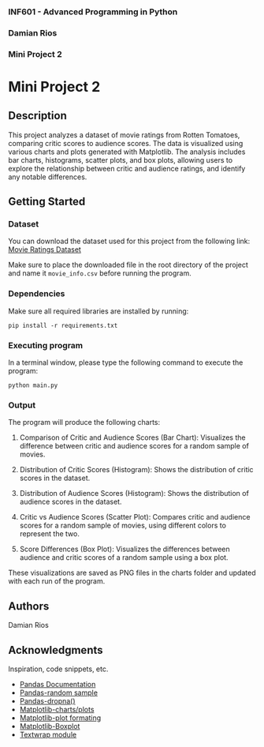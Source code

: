 ### INF601 - Advanced Programming in Python
### Damian Rios
### Mini Project 2


# Mini Project 2

## Description
This project analyzes a dataset of movie ratings from Rotten Tomatoes, comparing critic scores to audience scores.
The data is visualized using various charts and plots generated with Matplotlib.
The analysis includes bar charts, histograms, scatter plots, and box plots, allowing users to
explore the relationship between critic and audience ratings, and identify any notable differences.


## Getting Started

### Dataset
You can download the dataset used for this project from the following link:
[Movie Ratings Dataset](https://www.reddit.com/r/datasets/comments/1ecj6m2/dataset_for_rotten_tomatoes_movies_1970_2024/)

Make sure to place the downloaded file in the root directory of the project
and name it `movie_info.csv` before running the program.

### Dependencies
Make sure all required libraries are installed by running:
```
pip install -r requirements.txt
```

### Executing program
In a terminal window, please type the following command to execute the program:
```
python main.py
```

### Output
The program will produce the following charts:

1. Comparison of Critic and Audience Scores (Bar Chart): Visualizes the difference between critic and audience scores for a random sample of movies.

2. Distribution of Critic Scores (Histogram): Shows the distribution of critic scores in the dataset.

3. Distribution of Audience Scores (Histogram): Shows the distribution of audience scores in the dataset.

4. Critic vs Audience Scores (Scatter Plot): Compares critic and audience scores for a random sample of movies, using different colors to represent the two.

5. Score Differences (Box Plot): Visualizes the differences between audience and critic scores of a random sample using a box plot.

These visualizations are saved as PNG files in the charts folder and updated with each run of the program.


## Authors

Damian Rios

## Acknowledgments

Inspiration, code snippets, etc.
* [Pandas Documentation](https://pandas.pydata.org/pandas-docs/stable/index.html)
* [Pandas-random sample](https://pandas.pydata.org/pandas-docs/stable/user_guide/indexing.html#selecting-random-samples)
* [Pandas-dropna()](https://pandas.pydata.org/pandas-docs/stable/reference/api/pandas.DataFrame.dropna.html#pandas.DataFrame.dropna)
* [Matplotlib-charts/plots](https://matplotlib.org/stable/tutorials/pyplot.html)
* [Matplotlib-plot formating](https://matplotlib.org/stable/users/explain/quick_start.html#labelling-plots)
* [Matplotlib-Boxplot](https://matplotlib.org/stable/gallery/statistics/boxplot_demo.html#sphx-glr-gallery-statistics-boxplot-demo-py)
* [Textwrap module](https://docs.python.org/3/library/textwrap.html)

